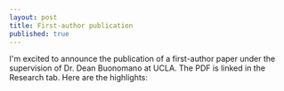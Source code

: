 ```yaml
---
layout: post
title: First-author publication
published: true
---
```


I'm excited to announce the publication of a first-author paper under the supervision of Dr. Dean Buonomano at UCLA. The PDF is linked in the Research tab. Here are the highlights:
